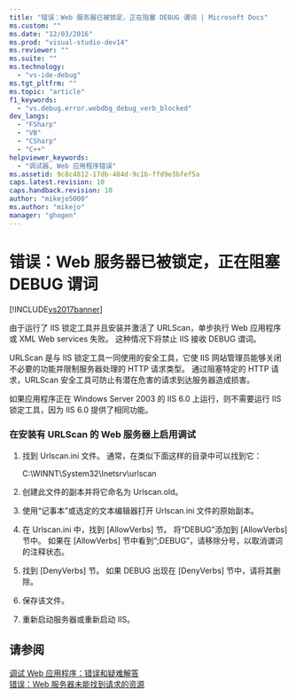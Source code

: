 ```yaml
---
title: "错误：Web 服务器已被锁定，正在阻塞 DEBUG 谓词 | Microsoft Docs"
ms.custom: ""
ms.date: "12/03/2016"
ms.prod: "visual-studio-dev14"
ms.reviewer: ""
ms.suite: ""
ms.technology: 
  - "vs-ide-debug"
ms.tgt_pltfrm: ""
ms.topic: "article"
f1_keywords: 
  - "vs.debug.error.webdbg_debug_verb_blocked"
dev_langs: 
  - "FSharp"
  - "VB"
  - "CSharp"
  - "C++"
helpviewer_keywords: 
  - "调试器, Web 应用程序错误"
ms.assetid: 9c8c4812-17db-484d-9c1b-ffd9e3bfef5a
caps.latest.revision: 10
caps.handback.revision: 10
author: "mikejo5000"
ms.author: "mikejo"
manager: "ghogen"
---
```

# 错误：Web 服务器已被锁定，正在阻塞 DEBUG 谓词
[!INCLUDE[vs2017banner](../code-quality/includes/vs2017banner.md)]

由于运行了 IIS 锁定工具并且安装并激活了 URLScan，单步执行 Web 应用程序或 XML Web services 失败。  这种情况下将禁止 IIS 接收 DEBUG 谓词。  
  
 URLScan 是与 IIS 锁定工具一同使用的安全工具，它使 IIS 网站管理员能够关闭不必要的功能并限制服务器处理的 HTTP 请求类型。  通过阻塞特定的 HTTP 请求，URLScan 安全工具可防止有潜在危害的请求到达服务器造成损害。  
  
 如果应用程序正在 Windows Server 2003 的 IIS 6.0 上运行，则不需要运行 IIS 锁定工具，因为 IIS 6.0 提供了相同功能。  
  
### 在安装有 URLScan 的 Web 服务器上启用调试  
  
1.  找到 Urlscan.ini 文件。  通常，在类似下面这样的目录中可以找到它：  
  
     C:\\WINNT\\System32\\Inetsrv\\urlscan  
  
2.  创建此文件的副本并将它命名为 Urlscan.old。  
  
3.  使用“记事本”或选定的文本编辑器打开 Urlscan.ini 文件的原始副本。  
  
4.  在 Urlscan.ini 中，找到 \[AllowVerbs\] 节。  将“DEBUG”添加到 \[AllowVerbs\] 节中。  如果在 \[AllowVerbs\] 节中看到“;DEBUG”，请移除分号，以取消谓词的注释状态。  
  
5.  找到 \[DenyVerbs\] 节。  如果 DEBUG 出现在 \[DenyVerbs\] 节中，请将其删除。  
  
6.  保存该文件。  
  
7.  重新启动服务器或重新启动 IIS。  
  
## 请参阅  
 [调试 Web 应用程序：错误和疑难解答](../debugger/debugging-web-applications-errors-and-troubleshooting.md)   
 [错误：Web 服务器未能找到请求的资源](../debugger/error-the-web-server-could-not-find-the-requested-resource.md)